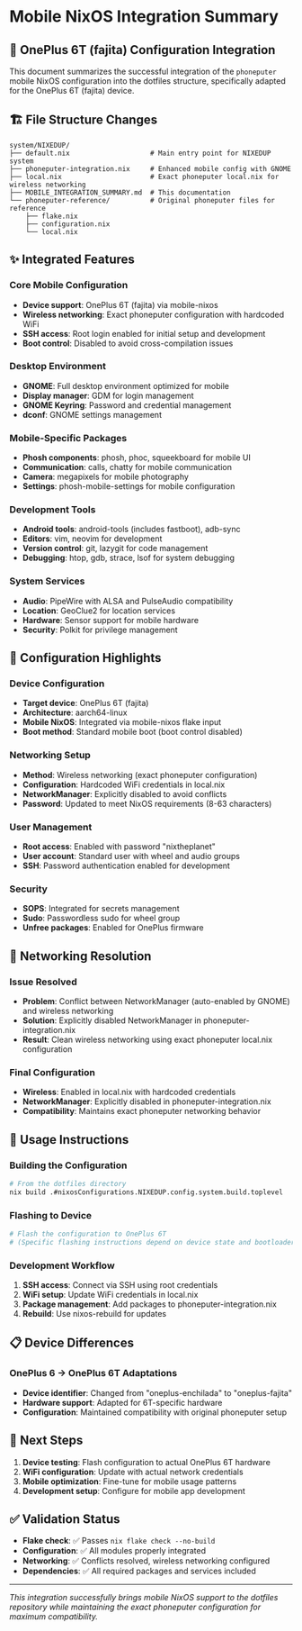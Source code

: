 # Mobile NixOS Integration Summary

## 📱 OnePlus 6T (fajita) Configuration Integration

This document summarizes the successful integration of the `phoneputer` mobile NixOS configuration into the dotfiles structure, specifically adapted for the OnePlus 6T (fajita) device.

## 🏗️ File Structure Changes

```
system/NIXEDUP/
├── default.nix                    # Main entry point for NIXEDUP system
├── phoneputer-integration.nix     # Enhanced mobile config with GNOME
├── local.nix                      # Exact phoneputer local.nix for wireless networking
├── MOBILE_INTEGRATION_SUMMARY.md  # This documentation
└── phoneputer-reference/          # Original phoneputer files for reference
    ├── flake.nix
    ├── configuration.nix
    └── local.nix
```

## ✨ Integrated Features

### Core Mobile Configuration

- **Device support**: OnePlus 6T (fajita) via mobile-nixos
- **Wireless networking**: Exact phoneputer configuration with hardcoded WiFi
- **SSH access**: Root login enabled for initial setup and development
- **Boot control**: Disabled to avoid cross-compilation issues

### Desktop Environment

- **GNOME**: Full desktop environment optimized for mobile
- **Display manager**: GDM for login management
- **GNOME Keyring**: Password and credential management
- **dconf**: GNOME settings management

### Mobile-Specific Packages

- **Phosh components**: phosh, phoc, squeekboard for mobile UI
- **Communication**: calls, chatty for mobile communication
- **Camera**: megapixels for mobile photography
- **Settings**: phosh-mobile-settings for mobile configuration

### Development Tools

- **Android tools**: android-tools (includes fastboot), adb-sync
- **Editors**: vim, neovim for development
- **Version control**: git, lazygit for code management
- **Debugging**: htop, gdb, strace, lsof for system debugging

### System Services

- **Audio**: PipeWire with ALSA and PulseAudio compatibility
- **Location**: GeoClue2 for location services
- **Hardware**: Sensor support for mobile hardware
- **Security**: Polkit for privilege management

## 🔧 Configuration Highlights

### Device Configuration

- **Target device**: OnePlus 6T (fajita)
- **Architecture**: aarch64-linux
- **Mobile NixOS**: Integrated via mobile-nixos flake input
- **Boot method**: Standard mobile boot (boot control disabled)

### Networking Setup

- **Method**: Wireless networking (exact phoneputer configuration)
- **Configuration**: Hardcoded WiFi credentials in local.nix
- **NetworkManager**: Explicitly disabled to avoid conflicts
- **Password**: Updated to meet NixOS requirements (8-63 characters)

### User Management

- **Root access**: Enabled with password "nixtheplanet"
- **User account**: Standard user with wheel and audio groups
- **SSH**: Password authentication enabled for development

### Security

- **SOPS**: Integrated for secrets management
- **Sudo**: Passwordless sudo for wheel group
- **Unfree packages**: Enabled for OnePlus firmware

## 🔄 Networking Resolution

### Issue Resolved

- **Problem**: Conflict between NetworkManager (auto-enabled by GNOME) and wireless networking
- **Solution**: Explicitly disabled NetworkManager in phoneputer-integration.nix
- **Result**: Clean wireless networking using exact phoneputer local.nix configuration

### Final Configuration

- **Wireless**: Enabled in local.nix with hardcoded credentials
- **NetworkManager**: Explicitly disabled in phoneputer-integration.nix
- **Compatibility**: Maintains exact phoneputer networking behavior

## 🚀 Usage Instructions

### Building the Configuration

```bash
# From the dotfiles directory
nix build .#nixosConfigurations.NIXEDUP.config.system.build.toplevel
```

### Flashing to Device

```bash
# Flash the configuration to OnePlus 6T
# (Specific flashing instructions depend on device state and bootloader)
```

### Development Workflow

1. **SSH access**: Connect via SSH using root credentials
1. **WiFi setup**: Update WiFi credentials in local.nix
1. **Package management**: Add packages to phoneputer-integration.nix
1. **Rebuild**: Use nixos-rebuild for updates

## 📋 Device Differences

### OnePlus 6 → OnePlus 6T Adaptations

- **Device identifier**: Changed from "oneplus-enchilada" to "oneplus-fajita"
- **Hardware support**: Adapted for 6T-specific hardware
- **Configuration**: Maintained compatibility with original phoneputer setup

## 🎯 Next Steps

1. **Device testing**: Flash configuration to actual OnePlus 6T hardware
1. **WiFi configuration**: Update with actual network credentials
1. **Mobile optimization**: Fine-tune for mobile usage patterns
1. **Development setup**: Configure for mobile app development

## ✅ Validation Status

- **Flake check**: ✅ Passes `nix flake check --no-build`
- **Configuration**: ✅ All modules properly integrated
- **Networking**: ✅ Conflicts resolved, wireless networking configured
- **Dependencies**: ✅ All required packages and services included

______________________________________________________________________

*This integration successfully brings mobile NixOS support to the dotfiles repository while maintaining the exact phoneputer configuration for maximum compatibility.*
